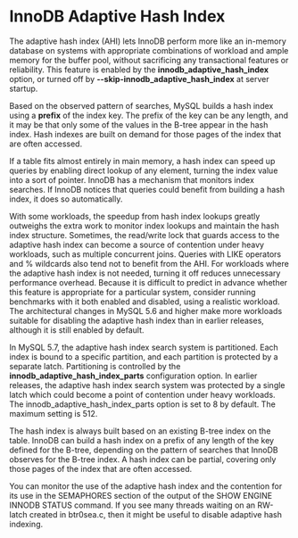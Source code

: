 # InnoDB Adaptive Hash Index

The adaptive hash index (AHI) lets InnoDB perform more like an in-memory database on systems with appropriate combinations of workload and ample memory for the buffer pool, without sacrificing any transactional features or reliability. This feature is enabled by the **innodb_adaptive_hash_index** option, or turned off by **--skip-innodb_adaptive_hash_index** at server startup.

Based on the observed pattern of searches, MySQL builds a hash index using a **prefix** of the index key. The prefix of the key can be any length, and it may be that only some of the values in the B-tree appear in the hash index. Hash indexes are built on demand for those pages of the index that are often accessed.

If a table fits almost entirely in main memory, a hash index can speed up queries by enabling direct lookup of any element, turning the index value into a sort of pointer. InnoDB has a mechanism that monitors index searches. If InnoDB notices that queries could benefit from building a hash index, it does so automatically.

With some workloads, the speedup from hash index lookups greatly outweighs the extra work to monitor index lookups and maintain the hash index structure. Sometimes, the read/write lock that guards access to the adaptive hash index can become a source of contention under heavy workloads, such as multiple concurrent joins. Queries with LIKE operators and % wildcards also tend not to benefit from the AHI. For workloads where the adaptive hash index is not needed, turning it off reduces unnecessary performance overhead. Because it is difficult to predict in advance whether this feature is appropriate for a particular system, consider running benchmarks with it both enabled and disabled, using a realistic workload. The architectural changes in MySQL 5.6 and higher make more workloads suitable for disabling the adaptive hash index than in earlier releases, although it is still enabled by default.

In MySQL 5.7, the adaptive hash index search system is partitioned. Each index is bound to a specific partition, and each partition is protected by a separate latch. Partitioning is controlled by the **innodb_adaptive_hash_index_parts** configuration option. In earlier releases, the adaptive hash index search system was protected by a single latch which could become a point of contention under heavy workloads. The innodb_adaptive_hash_index_parts option is set to 8 by default. The maximum setting is 512.

The hash index is always built based on an existing B-tree index on the table. InnoDB can build a hash index on a prefix of any length of the key defined for the B-tree, depending on the pattern of searches that InnoDB observes for the B-tree index. A hash index can be partial, covering only those pages of the index that are often accessed.

You can monitor the use of the adaptive hash index and the contention for its use in the SEMAPHORES section of the output of the SHOW ENGINE INNODB STATUS command. If you see many threads waiting on an RW-latch created in btr0sea.c, then it might be useful to disable adaptive hash indexing.